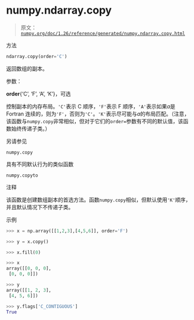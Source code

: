 # numpy.ndarray.copy

> 原文：[`numpy.org/doc/1.26/reference/generated/numpy.ndarray.copy.html`](https://numpy.org/doc/1.26/reference/generated/numpy.ndarray.copy.html)

方法

```py
ndarray.copy(order='C')
```

返回数组的副本。

参数：

**order**{‘C’, ‘F’, ‘A’, ‘K’}，可选

控制副本的内存布局。`'C'`表示 C 顺序，`'F'`表示 F 顺序，`'A'`表示如果*a*是 Fortran 连续的，则为`'F'`，否则为`'C'`。`'K'`表示尽可能与*a*的布局匹配。（注意，该函数与`numpy.copy`非常相似，但对于它们的`order=`参数有不同的默认值，该函数始终传递子类。）

另请参见

`numpy.copy`

具有不同默认行为的类似函数

`numpy.copyto`

注释

该函数是创建数组副本的首选方法。函数`numpy.copy`相似，但默认使用`'K'`顺序，并且默认情况下不传递子类。

示例

```py
>>> x = np.array([[1,2,3],[4,5,6]], order='F') 
```

```py
>>> y = x.copy() 
```

```py
>>> x.fill(0) 
```

```py
>>> x
array([[0, 0, 0],
 [0, 0, 0]]) 
```

```py
>>> y
array([[1, 2, 3],
 [4, 5, 6]]) 
```

```py
>>> y.flags['C_CONTIGUOUS']
True 
```
